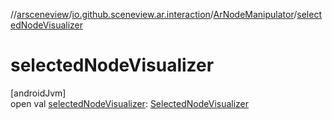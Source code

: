 //[arsceneview](../../../index.md)/[io.github.sceneview.ar.interaction](../index.md)/[ArNodeManipulator](index.md)/[selectedNodeVisualizer](selected-node-visualizer.md)

# selectedNodeVisualizer

[androidJvm]\
open val [selectedNodeVisualizer](selected-node-visualizer.md): [SelectedNodeVisualizer](../../../../sceneview/sceneview/io.github.sceneview.interaction/-selected-node-visualizer/index.md)
